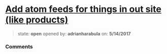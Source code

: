 # [Add atom feeds for things in out site (like products)](https://github.com/adrianharabula/condr/issues/82)

> state: **open** opened by: **adrianharabula** on: **5/14/2017**



### Comments

